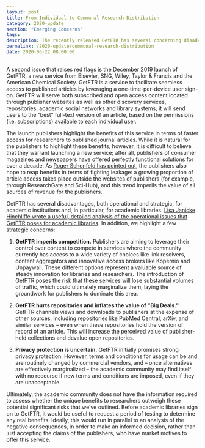 ```yaml
---
layout: post
title: From Individual to Communal Research Distribution
category: 2020-update
section: "Emerging Concerns"
tags:
description: The recently released GetFTR has several concerning disadvantages, both operational and strategic, for academic institutions and, in particular, for academic libraries.
permalink: /2020-update/communal-research-distribution
date: 2020-06-22 08:00:00
---
```


A second issue that raises red flags is the December 2019 launch of GetFTR, a new service from Elsevier, SNG, Wiley, Taylor & Francis and the American Chemical Society. GetFTR is a service to facilitate seamless access to published articles by leveraging a one-time-per-device user sign-on. GetFTR will serve both subscribed and open access content located through publisher websites as well as other discovery services, repositories, academic social networks and library systems; it will send users to the “best” full-text version of an article, based on the permissions (i.e. subscriptions) available to each individual user.

The launch publishers highlight the benefits of this service in terms of faster access for researchers to published journal articles. While it is natural for the publishers to highlight these benefits, however, it is difficult to believe that they warrant launching a new service; after all, publishers of consumer magazines and newspapers have offered perfectly functional solutions for over a decade. As [Roger Schonfeld has pointed out](https://scholarlykitchen.sspnet.org/2019/12/03/publishers-announce-plug-leakage/), the publishers also hope to reap benefits in terms of fighting leakage: a growing proportion of article access takes place outside the websites of publishers (for example, through ResearchGate and Sci-Hub), and this trend imperils the value of all sources of revenue for the publishers.

GetFTR has several disadvantages, both operational and strategic, for academic institutions and, in particular, for academic libraries. [Lisa Janicke Hinchliffe wrote a useful, detailed analysis of the operational issues that GetFTR poses for academic libraries](https://scholarlykitchen.sspnet.org/2019/12/10/why-are-librarians-concerned-about-getftr/). In addition, we highlight a few strategic concerns:

1. **GetFTR imperils competition.** Publishers are aiming to leverage their control over content to compete in services where the community currently has access to a wide variety of choices like link resolvers, content aggregators and innovative access brokers like Kopernio and Unpaywall. These different options represent a valuable source of steady innovation for libraries and researchers. The introduction of GetFTR poses the risk that these services will lose substantial volumes of traffic, which could ultimately marginalize them, laying the groundwork for publishers to dominate this area.

2. **GetFTR hurts repositories and inflates the value of "Big Deals."** GetFTR channels views and downloads to publishers at the expense of other sources, including repositories like PubMed Central, arXiv, and similar services – even when these repositories hold the version of record of an article. This will increase the perceived value of publisher-held collections and devalue open repositories.

3. **Privacy protection is uncertain.** GetFTR initially promises strong privacy protection. However, terms and conditions for usage can be and are routinely changed by commercial vendors, and – once alternatives are effectively marginalized – the academic community may find itself with no recourse if new terms and conditions are imposed, even if they are unacceptable.

Ultimately, the academic community does not have the information required to assess whether the unique benefits to researchers outweigh these potential significant risks that we’ve outlined. Before academic libraries sign on to GetFTR, it would be useful to request a period of testing to determine any real benefits. Ideally, this would run in parallel to an analysis of the negative consequences, in order to make an informed decision, rather than just accepting the claims of the publishers, who have market motives to offer this service.
